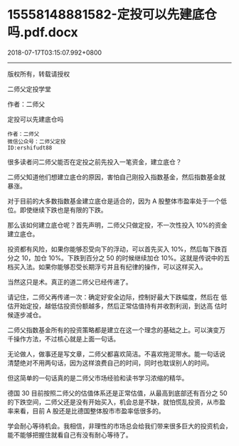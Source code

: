 # 15558148881582-定投可以先建底仓吗.pdf.docx

2018-07-17T03:15:07.992+0800

----

版权所有，转载请授权

二师父定投学堂

作者：二师父

定投可以先建底仓吗 

	作者：二师父   
	微信公众号：二师父定投   
	ID:ershifudt88   
很多读者问二师父能否在定投之前先投入一笔资金，建立底仓？ 

二师父知道他们想建立底仓的原因，害怕自己刚投入指数基金，然后指数基金就 暴涨。 

对于目前的大多数指数基金建立底仓是适合的，因为 A 股整体市盈率处于一个低 位。即使继续下跌也是有限的下跌。 

那么该如何建立底仓呢？首先声明，二师父只做定投，不一次性投入 10%的资金 建立底仓。 

投资都有风险，如果你能够忍受向下的浮动，可以首先买入 10%，然后每下跌百 分之 10，加仓 10%。下跌到百分之 50 的时候继续加仓 10%。这就是传说中的五 档买入法。如果你能够忍受长期浮亏并且有纪律的操作，可以这样买入。 

当然这只是术。真正的道二师父已经传递了。 

请记住，二师父再传递一次：确定好安全边际，控制好最大下跌幅度，然后在 低估开始定投，越低估投资份额越多，然后正常估值持有并收割利润，到达高 估时候逐步减仓。 

二师父指数基金所有的投资策略都是建立在这一个理念的基础之上。可以演变万 千操作方法，不过核心就是上面一句话。 

无论做人，做事还是写文章，二师父都喜欢简洁。不喜欢拖泥带水。能一句话说 清楚绝对不用两句话，因为这样浪费自己的时间，同时也耽误别人的时间。 

但这简单的一句话真的是二师父市场经验和读书学习浓缩的精华。 

德国 30 目前按照二师父的估值体系还是正常估值，从最高到底部还有百分之 50 的下跌空间，二师父还是没有开始买入，机会总是不缺，就怕慌乱投资，从市盈 率来看，目前 A 股还是比德国整体股市市盈率低很多的。 

学会耐心等待机会。我相信，非理性的市场总会给我们带来很多巨大的投资机会，能不能够把握住就看自己有没有耐心等待了。 

